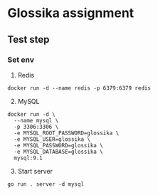 # Glossika assignment

## Test step

### Set env
1. Redis
   
```
docker run -d --name redis -p 6379:6379 redis
```

2. MySQL
```
docker run -d \
  --name mysql \
  -p 3306:3306 \
  -e MYSQL_ROOT_PASSWORD=glossika \
  -e MYSQL_USER=glossika \
  -e MYSQL_PASSWORD=glossika \
  -e MYSQL_DATABASE=glossika \
  mysql:9.1
```

3. Start server
```
go run . server -d mysql
```
   


